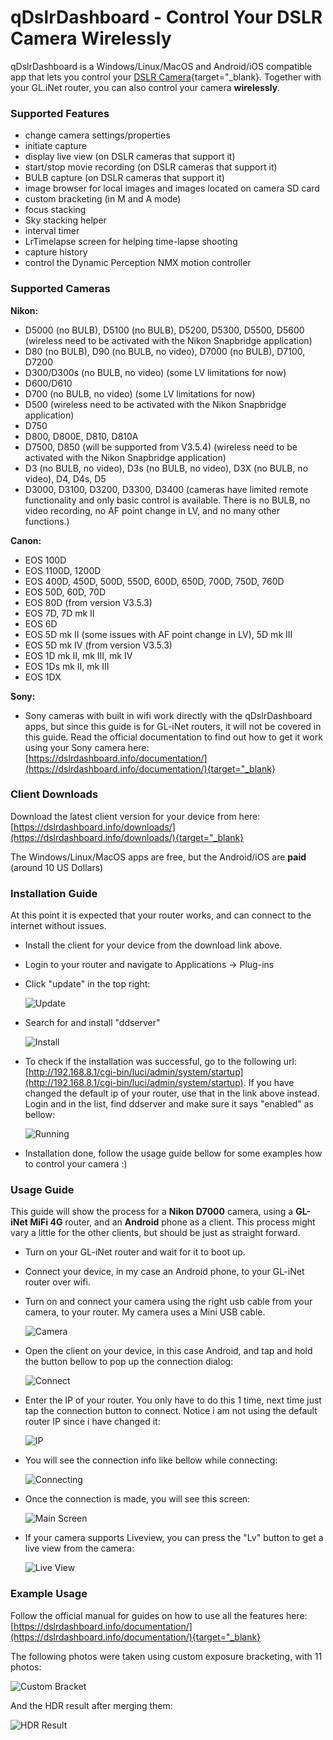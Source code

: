 # qDslrDashboard - Control Your DSLR Camera Wirelessly

qDslrDashboard is a Windows/Linux/MacOS and Android/iOS compatible app that lets you control your [DSLR Camera](https://en.wikipedia.org/wiki/Digital_single-lens_reflex_camera){target="_blank}. Together with your GL.iNet router, you can also control your camera **wirelessly**.

### Supported Features
 - change camera settings/properties
 - initiate capture
 - display live view (on DSLR cameras that support it)
 - start/stop movie recording (on DSLR cameras that support it)
 - BULB capture (on DSLR cameras that support it)
 - image browser for local images and images located on camera SD card
 - custom bracketing (in M and A mode)
 - focus stacking
 - Sky stacking helper
 - interval timer
 - LrTimelapse screen for helping time-lapse shooting
 - capture history
 - control the Dynamic Perception NMX motion controller

### Supported Cameras

**Nikon:**

 - D5000 (no BULB), D5100 (no BULB), D5200, D5300, D5500, D5600 (wireless need to be activated with the Nikon Snapbridge application)
 - D80 (no BULB), D90 (no BULB, no video), D7000 (no BULB), D7100, D7200
 - D300/D300s (no BULB, no video) (some LV limitations for now)
 - D600/D610
 - D700 (no BULB, no video) (some LV limitations for now)
 - D500 (wireless need to be activated with the Nikon Snapbridge application)
 - D750
 - D800, D800E, D810, D810A
 - D7500, D850 (will be supported from V3.5.4) (wireless need to be activated with the Nikon Snapbridge application)
 - D3 (no BULB, no video), D3s (no BULB, no video), D3X (no BULB, no video), D4, D4s, D5
 - D3000, D3100, D3200, D3300, D3400 (cameras have limited remote functionality and only basic control is available. There is no BULB, no video recording, no AF point change in LV, and no many other functions.)

**Canon:**

 - EOS 100D
 - EOS 1100D, 1200D
 - EOS 400D, 450D, 500D, 550D, 600D, 650D, 700D, 750D, 760D
 - EOS 50D, 60D, 70D
 - EOS 80D (from version V3.5.3)
 - EOS 7D, 7D mk II
 - EOS 6D
 - EOS 5D mk II (some issues with AF point change in LV), 5D mk III
 - EOS 5D mk IV (from version V3.5.3)
 - EOS 1D mk II, mk III, mk IV
 - EOS 1Ds mk II, mk III
 - EOS 1DX

**Sony:**

 - Sony cameras with built in wifi work directly with the qDslrDashboard apps, but since this guide is for GL-iNet routers, it will not be covered in this guide. Read the official documentation to find out how to get it work using your Sony camera here: [https://dslrdashboard.info/documentation/](https://dslrdashboard.info/documentation/){target="_blank}

### Client Downloads

Download the latest client version for your device from here:
[https://dslrdashboard.info/downloads/](https://dslrdashboard.info/downloads/){target="_blank}

The Windows/Linux/MacOS apps are free, but the Android/iOS are **paid** (around 10  US Dollars)

### Installation Guide

At this point it is expected that your router works, and can connect to the internet without issues.

 - Install the client for your device from the download link above.
 - Login to your router and navigate to Applications -> Plug-ins
 - Click "update" in the top right:

    ![Update](https://static.gl-inet.com/docs/en/3/tutorials/qdslrdashboard/qdslr1.png)

 - Search for and install "ddserver"

    ![Install](https://static.gl-inet.com/docs/en/3/tutorials/qdslrdashboard/qdslr2.png)

 - To check if the installation was successful, go to the following url: [http://192.168.8.1/cgi-bin/luci/admin/system/startup](http://192.168.8.1/cgi-bin/luci/admin/system/startup). If you have changed the default ip of your router, use that in the link above instead. Login and in the list, find ddserver and make sure it says "enabled" as bellow:

    ![Running](https://static.gl-inet.com/docs/en/3/tutorials/qdslrdashboard/qdslr3.png)

 - Installation done, follow the usage guide bellow for some examples how to control your camera :)

### Usage Guide

This guide will show the process for a **Nikon D7000** camera, using a **GL-iNet MiFi 4G** router, and an **Android** phone as a client.
This process might vary a little for the other clients, but should be just as straight forward.

 - Turn on your GL-iNet router and wait for it to boot up.
 - Connect your device, in my case an Android phone, to your GL-iNet router over wifi.
 - Turn on and connect your camera using the right usb cable from your camera, to your router. My camera uses a Mini USB cable.

    ![Camera](https://static.gl-inet.com/docs/en/3/tutorials/qdslrdashboard/qdslr4.jpg)

 - Open the client on your device, in this case Android, and tap and hold the button bellow to pop up the connection dialog:

    ![Connect](https://static.gl-inet.com/docs/en/3/tutorials/qdslrdashboard/qdslr5.png)

 - Enter the IP of your router. You only have to do this 1 time, next time just tap the connection button to connect.
Notice i am not using the default router IP since i have changed it:

    ![IP](https://static.gl-inet.com/docs/en/3/tutorials/qdslrdashboard/qdslr6.png)

 - You will see the connection info like bellow while connecting:

    ![Connecting](https://static.gl-inet.com/docs/en/3/tutorials/qdslrdashboard/qdslr7.png)

 - Once the connection is made, you will see this screen:

    ![Main Screen](https://static.gl-inet.com/docs/en/3/tutorials/qdslrdashboard/qdslr8.png)

 - If your camera supports Liveview, you can press the "Lv" button to get a live view from the camera:

    ![Live View](https://static.gl-inet.com/docs/en/3/tutorials/qdslrdashboard/qdslr9.png)

### Example Usage

Follow the official manual for guides on how to use all the features here:
[https://dslrdashboard.info/documentation/](https://dslrdashboard.info/documentation/){target="_blank}

The following photos were taken using custom exposure bracketing, with 11 photos:

![Custom Bracket](https://static.gl-inet.com/docs/en/3/tutorials/qdslrdashboard/qdslr10.png)

And the HDR result after merging them:

![HDR Result](https://static.gl-inet.com/docs/en/3/tutorials/qdslrdashboard/qdslr11.jpg)

